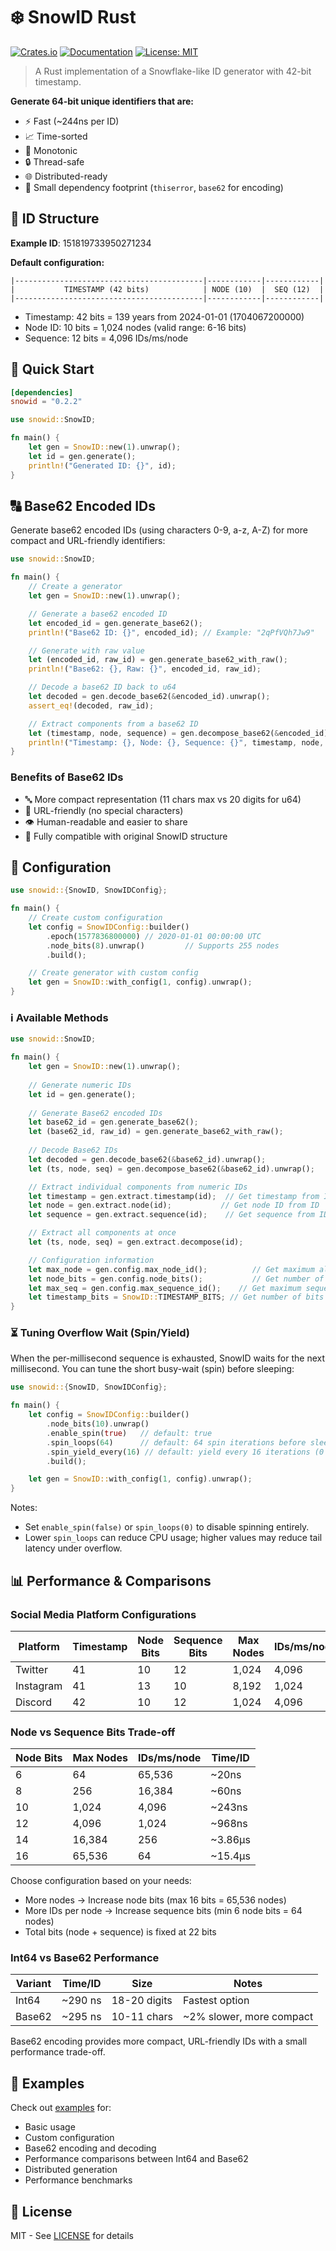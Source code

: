 # ❄️ SnowID Rust

[![Crates.io](https://img.shields.io/crates/v/snowid.svg)](https://crates.io/crates/snowid)
[![Documentation](https://docs.rs/snowid/badge.svg)](https://docs.rs/snowid)
[![License: MIT](https://img.shields.io/badge/License-MIT-yellow.svg)](https://opensource.org/licenses/MIT)

> A Rust implementation of a Snowflake-like ID generator with 42-bit timestamp.

**Generate 64-bit unique identifiers that are:**

- ⚡️ Fast (~244ns per ID)
- 📈 Time-sorted
- 🔄 Monotonic
- 🔒 Thread-safe
- 🌐 Distributed-ready
- 🎯 Small dependency footprint (`thiserror`, `base62` for encoding)

## 🧮 ID Structure

**Example ID**: 151819733950271234

**Default configuration:**

```text
|------------------------------------------|------------|------------|
|           TIMESTAMP (42 bits)            | NODE (10)  |  SEQ (12)  |
|------------------------------------------|------------|------------|
```

- Timestamp: 42 bits = 139 years from 2024-01-01 (1704067200000)
- Node ID: 10 bits = 1,024 nodes (valid range: 6-16 bits)
- Sequence: 12 bits = 4,096 IDs/ms/node

## 🎯 Quick Start

```toml
[dependencies]
snowid = "0.2.2"
```

```rust
use snowid::SnowID;

fn main() {
    let gen = SnowID::new(1).unwrap();
    let id = gen.generate();
    println!("Generated ID: {}", id);
}
```

## 🔠 Base62 Encoded IDs

Generate base62 encoded IDs (using characters 0-9, a-z, A-Z) for more compact and URL-friendly identifiers:

```rust
use snowid::SnowID;

fn main() {
    // Create a generator
    let gen = SnowID::new(1).unwrap();

    // Generate a base62 encoded ID
    let encoded_id = gen.generate_base62();
    println!("Base62 ID: {}", encoded_id); // Example: "2qPfVQh7Jw9"

    // Generate with raw value
    let (encoded_id, raw_id) = gen.generate_base62_with_raw();
    println!("Base62: {}, Raw: {}", encoded_id, raw_id);

    // Decode a base62 ID back to u64
    let decoded = gen.decode_base62(&encoded_id).unwrap();
    assert_eq!(decoded, raw_id);

    // Extract components from a base62 ID
    let (timestamp, node, sequence) = gen.decompose_base62(&encoded_id).unwrap();
    println!("Timestamp: {}, Node: {}, Sequence: {}", timestamp, node, sequence);
}
```

### Benefits of Base62 IDs

- 🔤 More compact representation (11 chars max vs 20 digits for u64)
- 🔗 URL-friendly (no special characters)
- 👁️ Human-readable and easier to share
- 🔄 Fully compatible with original SnowID structure

## 🔧 Configuration

```rust
use snowid::{SnowID, SnowIDConfig};

fn main() {
    // Create custom configuration
    let config = SnowIDConfig::builder()
        .epoch(1577836800000) // 2020-01-01 00:00:00 UTC
        .node_bits(8).unwrap()         // Supports 255 nodes
        .build();

    // Create generator with custom config
    let gen = SnowID::with_config(1, config).unwrap();
}
```

### ℹ️ Available Methods

```rust
use snowid::SnowID;

fn main() {
    let gen = SnowID::new(1).unwrap();
    
    // Generate numeric IDs
    let id = gen.generate();
    
    // Generate Base62 encoded IDs
    let base62_id = gen.generate_base62();
    let (base62_id, raw_id) = gen.generate_base62_with_raw();
    
    // Decode Base62 IDs
    let decoded = gen.decode_base62(&base62_id).unwrap();
    let (ts, node, seq) = gen.decompose_base62(&base62_id).unwrap();

    // Extract individual components from numeric IDs
    let timestamp = gen.extract.timestamp(id);  // Get timestamp from ID
    let node = gen.extract.node(id);           // Get node ID from ID
    let sequence = gen.extract.sequence(id);    // Get sequence from ID

    // Extract all components at once
    let (ts, node, seq) = gen.extract.decompose(id);

    // Configuration information
    let max_node = gen.config.max_node_id();          // Get maximum allowed node ID
    let node_bits = gen.config.node_bits();           // Get number of bits used for node ID
    let max_seq = gen.config.max_sequence_id();    // Get maximum sequence per millisecond
    let timestamp_bits = SnowID::TIMESTAMP_BITS; // Get number of bits used for timestamp (42)
}
```

### ⏳ Tuning Overflow Wait (Spin/Yield)

When the per-millisecond sequence is exhausted, SnowID waits for the next millisecond. You can tune the short busy-wait (spin) before sleeping:

```rust
use snowid::{SnowID, SnowIDConfig};

fn main() {
    let config = SnowIDConfig::builder()
        .node_bits(10).unwrap()
        .enable_spin(true)   // default: true
        .spin_loops(64)      // default: 64 spin iterations before sleeping
        .spin_yield_every(16) // default: yield every 16 iterations (0 disables yielding)
        .build();

    let gen = SnowID::with_config(1, config).unwrap();
}
```

Notes:

- Set `enable_spin(false)` or `spin_loops(0)` to disable spinning entirely.
- Lower `spin_loops` can reduce CPU usage; higher values may reduce tail latency under overflow.

## 📊 Performance & Comparisons

### Social Media Platform Configurations

| Platform  | Timestamp | Node Bits | Sequence Bits | Max Nodes | IDs/ms/node | Time/ID |
|-----------|-----------|-----------|---------------|-----------|-------------|---------|
| Twitter   | 41        | 10        | 12            | 1,024     | 4,096       | ~242ns  |
| Instagram | 41        | 13        | 10            | 8,192     | 1,024       | ~1.94µs |
| Discord   | 42        | 10        | 12            | 1,024     | 4,096       | ~245ns  |

### Node vs Sequence Bits Trade-off

| Node Bits | Max Nodes | IDs/ms/node | Time/ID |
|-----------|-----------|-------------|---------|
| 6         | 64        | 65,536      | ~20ns   |
| 8         | 256       | 16,384      | ~60ns   |
| 10        | 1,024     | 4,096       | ~243ns  |
| 12        | 4,096     | 1,024       | ~968ns  |
| 14        | 16,384    | 256         | ~3.86µs |
| 16        | 65,536    | 64          | ~15.4µs |

Choose configuration based on your needs:

- More nodes → Increase node bits (max 16 bits = 65,536 nodes)
- More IDs per node → Increase sequence bits (min 6 node bits = 64 nodes)
- Total bits (node + sequence) is fixed at 22 bits

### Int64 vs Base62 Performance

| Variant               | Time/ID | Size         | Notes                    |
|-----------------------|---------|--------------|--------------------------|
| Int64                 | ~290 ns | 18-20 digits | Fastest option           |
| Base62                | ~295 ns | 10-11 chars  | ~2% slower, more compact |

Base62 encoding provides more compact, URL-friendly IDs with a small performance trade-off.

## 🚀 Examples

Check out [examples](examples/) for:

- Basic usage
- Custom configuration
- Base62 encoding and decoding
- Performance comparisons between Int64 and Base62
- Distributed generation
- Performance benchmarks

## 📜 License

MIT - See [LICENSE](LICENSE) for details
